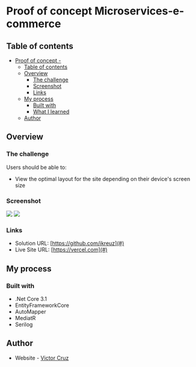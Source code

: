 # Proof of concept Microservices-e-commerce


## Table of contents

- [Proof of concept - ](#Proff-of-concept-microservices---e-commerce)
  - [Table of contents](#table-of-contents)
  - [Overview](#overview)
    - [The challenge](#the-challenge)
    - [Screenshot](#screenshot)
    - [Links](#links)
  - [My process](#my-process)
    - [Built with](#built-with)
    - [What I learned](#what-i-learned)
  - [Author](#author)


## Overview

### The challenge

Users should be able to:

- View the optimal layout for the site depending on their device's screen size

### Screenshot

![](./design/)
![](./design/)


### Links


- Solution URL: [https://github.com/ikreuz](#)
- Live Site URL: [https://vercel.com](#)

## My process

### Built with

- .Net Core 3.1
- EntityFrameworkCore
- AutoMapper
- MediatR
- Serilog


## Author

- Website - [Victor Cruz](https://github.com/ikreuz/)

